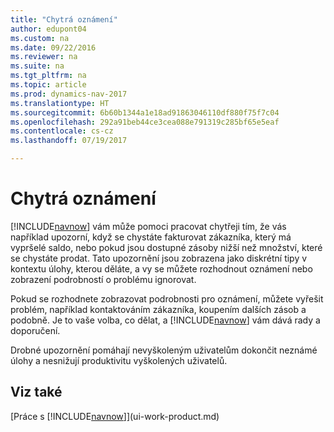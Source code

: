 ```yaml
---
title: "Chytrá oznámení"
author: edupont04
ms.custom: na
ms.date: 09/22/2016
ms.reviewer: na
ms.suite: na
ms.tgt_pltfrm: na
ms.topic: article
ms.prod: dynamics-nav-2017
ms.translationtype: HT
ms.sourcegitcommit: 6b60b1344a1e18ad91863046110df880f75f7c04
ms.openlocfilehash: 292a91beb44ce3cea088e791319c285bf65e5eaf
ms.contentlocale: cs-cz
ms.lasthandoff: 07/19/2017

---
```


# <a name="smart-notifications"></a>Chytrá oznámení
[!INCLUDE[navnow](includes/navnow_md.md)] vám může pomoci pracovat chytřeji tím, že vás například upozorní, když se chystáte fakturovat zákazníka, který má vypršelé saldo, nebo pokud jsou dostupné zásoby nižší než množství, které se chystáte prodat.  Tato upozornění jsou zobrazena jako diskrétní tipy v kontextu úlohy, kterou děláte, a vy se můžete rozhodnout oznámení nebo zobrazení podrobností o problému ignorovat.   

Pokud se rozhodnete zobrazovat podrobnosti pro oznámení, můžete vyřešit problém, například kontaktováním zákazníka, koupením dalších zásob a podobně. Je to vaše volba, co dělat, a [!INCLUDE[navnow](includes/navnow_md.md)] vám dává rady a doporučení.  

Drobné upozornění pomáhají nevyškoleným uživatelům dokončit neznámé úlohy a nesnižují produktivitu vyškolených uživatelů.

## <a name="see-also"></a>Viz také
[Práce s [!INCLUDE[navnow](includes/navnow_md.md)]](ui-work-product.md)

